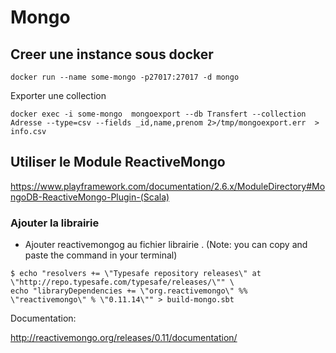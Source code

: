#  Mongo


## Creer une instance sous docker

```
docker run --name some-mongo -p27017:27017 -d mongo 
```

Exporter une collection

```
docker exec -i some-mongo  mongoexport --db Transfert --collection Adresse --type=csv --fields _id,name,prenom 2>/tmp/mongoexport.err  > info.csv
```

## Utiliser le Module ReactiveMongo

https://www.playframework.com/documentation/2.6.x/ModuleDirectory#MongoDB-ReactiveMongo-Plugin-(Scala)

### Ajouter la librairie

* Ajouter reactivemongog au fichier librairie . (Note: you can copy and paste the command in your terminal)

```shell
$ echo "resolvers += \"Typesafe repository releases\" at \"http://repo.typesafe.com/typesafe/releases/\"" \
echo "libraryDependencies += \"org.reactivemongo\" %% \"reactivemongo\" % \"0.11.14\"" > build-mongo.sbt
```

Documentation:

http://reactivemongo.org/releases/0.11/documentation/



